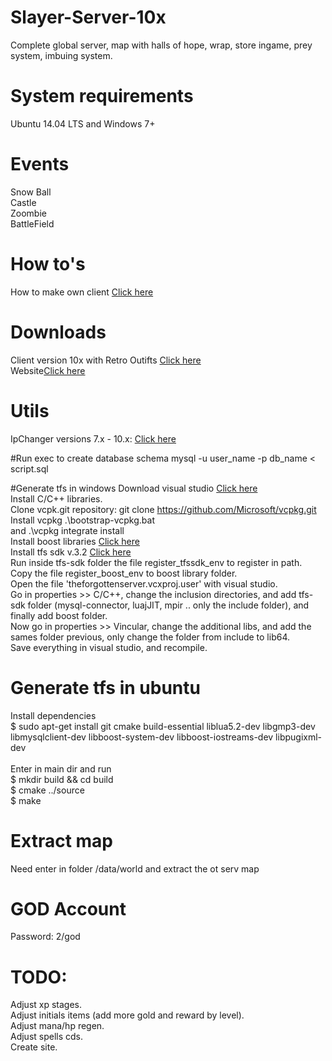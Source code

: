 # Slayer-Server-10x
Complete global server, map with halls of hope, wrap, store ingame, prey system, imbuing system.

# System requirements
Ubuntu 14.04 LTS and Windows 7+

# Events
Snow Ball<br>
Castle<br>
Zoombie<br>
BattleField

# How to's
How to make own client <a href="https://www.google.com.br/search?q=fazendo+seu+proprio+cliente+8.6+10xx&spell=1&sa=X&ved=0ahUKEwib8-Hp1r7VAhXG8CYKHRU4BVwQvwUIJCgA&biw=1366&bih=662">Click here</a>

# Downloads
Client version 10x with Retro Outifts <a href="https://mega.nz/#!TkJRTIhS!-pp6FSLWuey8S2KWdYYKDbQrSParGZ8yW5LeaWichNc">Click here</a><br>
Website<a href="https://github.com/Qwizer/gesior-accmaker">Click here</a>

# Utils
IpChanger versions 7.x - 10.x: <a href="https://static.otland.net/ipchanger.exe">Click here</a>

#Run exec to create database schema
mysql -u user_name -p db_name < script.sql

#Generate tfs in windows
Download visual studio <a href="https://msdn.microsoft.com/pt-br/library/e2h7fzkw.aspx">Click here</a><br>
Install C/C++ libraries. <br>
Clone vcpk.git repository: git clone https://github.com/Microsoft/vcpkg.git<br>
Install vcpkg .\bootstrap-vcpkg.bat <br>
and .\vcpkg integrate install <br>
Install boost libraries <a href="https://sourceforge.net/projects/boost/files/boost-binaries/1.62.0/boost_1_62_0-msvc-14.0-64.exe/download">Click here</a><br>
Install tfs sdk v.3.2 <a href="https://static.otland.net/dl/tfs-sdk-3.2.zip">Click here</a><br>
Run inside tfs-sdk folder the file register_tfssdk_env to register in path. <br>
Copy the file register_boost_env to boost library folder. <br>
Open the file 'theforgottenserver.vcxproj.user' with visual studio. <br>
Go in properties >> C/C++, change the inclusion directories, and add tfs-sdk folder (mysql-connector, luajJIT, mpir .. only the include folder), and finally add boost folder. <br>
Now go in properties >> Vincular, change the additional libs, and add the sames folder previous, only change the folder from include to lib64. <br>
Save everything in visual studio, and recompile.


# Generate tfs in ubuntu
Install dependencies<br>
$ sudo apt-get install git cmake build-essential liblua5.2-dev libgmp3-dev libmysqlclient-dev libboost-system-dev libboost-iostreams-dev libpugixml-dev<br><br>
Enter in main dir and run<br>
$ mkdir build && cd build<br>
$ cmake ../source<br>
$ make

# Extract map
Need enter in folder /data/world and extract the ot serv map

# GOD Account
Password: 2/god


# TODO:
Adjust xp stages. <br>
Adjust initials items (add more gold and reward by level). <br>
Adjust mana/hp regen. <br>
Adjust spells cds. <br>
Create site.